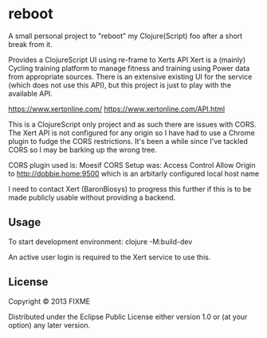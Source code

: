 # reboot

A small personal project to "reboot" my Clojure(Script) foo after a short break from it.

Provides a ClojureScript UI using re-frame to Xerts API
Xert is a (mainly) Cycling training platform to manage fitness and training using Power data from appropriate sources. There is an extensive existing UI for the service (which does not use this API), but this project is just to play with the available API.

https://www.xertonline.com/
https://www.xertonline.com/API.html

This is a ClojureScript only project and as such there are issues with CORS. The Xert API is not configured for any origin so I have had to use a Chrome plugin to fudge the CORS restrictions. It's been a while since I've tackled CORS so I may be barking up the wrong tree.

CORS plugin used is: Moesif CORS
Setup was: Access Control Allow Origin to http://dobbie.home:9500 which is an arbitarly configured local host name

I need to contact Xert (BaronBiosys) to progress this further if this is to be made publicly usable without providing a backend.


## Usage

To start development environment:
clojure -M:build-dev

An active user login is required to the Xert service to use this.

## License

Copyright © 2013 FIXME

Distributed under the Eclipse Public License either version 1.0 or (at
your option) any later version.